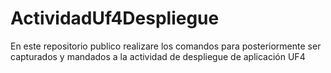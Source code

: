 # ActividadUf4Despliegue
En este repositorio publico realizare los comandos para posteriormente ser capturados y mandados a la actividad de despliegue de aplicación UF4
